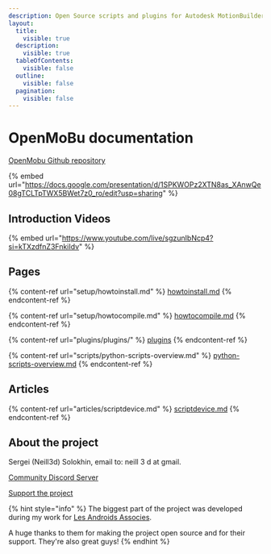 ```yaml
---
description: Open Source scripts and plugins for Autodesk MotionBuilder
layout:
  title:
    visible: true
  description:
    visible: true
  tableOfContents:
    visible: false
  outline:
    visible: false
  pagination:
    visible: false
---
```


# OpenMoBu documentation

[OpenMobu Github repository](https://github.com/Neill3d/OpenMoBu)

{% embed url="https://docs.google.com/presentation/d/1SPKWOPz2XTN8as_XAnwQe08gTCLTpTWX5BWet7z0_ro/edit?usp=sharing" %}

## Introduction Videos

{% embed url="https://www.youtube.com/live/sgzunIbNcp4?si=kTXzdfnZ3FnkiIdv" %}

## Pages

{% content-ref url="setup/howtoinstall.md" %}
[howtoinstall.md](setup/howtoinstall.md)
{% endcontent-ref %}

{% content-ref url="setup/howtocompile.md" %}
[howtocompile.md](setup/howtocompile.md)
{% endcontent-ref %}

{% content-ref url="plugins/plugins/" %}
[plugins](plugins/plugins/)
{% endcontent-ref %}

{% content-ref url="scripts/python-scripts-overview.md" %}
[python-scripts-overview.md](scripts/python-scripts-overview.md)
{% endcontent-ref %}

## Articles

{% content-ref url="articles/scriptdevice.md" %}
[scriptdevice.md](articles/scriptdevice.md)
{% endcontent-ref %}

## About the project

Sergei (Neill3d) Solokhin, email to: neill 3 d at gmail.

[Community Discord Server](https://discord.gg/EU5E2p9VCf)

[Support the project](https://ko-fi.com/neill3d)

{% hint style="info" %}
The biggest part of the project was developed during my work for [Les Androids Associes](https://www.androids.fr/).

A huge thanks to them for making the project open source and for their support. They're also great guys!
{% endhint %}

